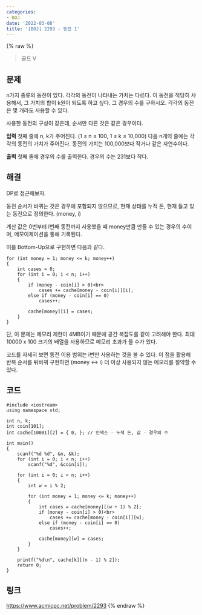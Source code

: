 ```yaml
---
categories:
- BOJ
date: '2022-03-08'
title: '[BOJ] 2293 - 동전 1'
---
```


{% raw %}
> 골드 V<br>

## 문제
n가지 종류의 동전이 있다. 각각의 동전이 나타내는 가치는 다르다. 이 동전을 적당히 사용해서, 그 가치의 합이 k원이 되도록 하고 싶다. 그 경우의 수를 구하시오. 각각의 동전은 몇 개라도 사용할 수 있다.

사용한 동전의 구성이 같은데, 순서만 다른 것은 같은 경우이다.

**입력**
첫째 줄에 n, k가 주어진다. (1 ≤ n ≤ 100, 1 ≤ k ≤ 10,000) 다음 n개의 줄에는 각각의 동전의 가치가 주어진다. 동전의 가치는 100,000보다 작거나 같은 자연수이다.

**출력**
첫째 줄에 경우의 수를 출력한다. 경우의 수는 231보다 작다.

##  해결
DP로 접근해보자.

동전 순서가 바뀌는 것은 경우에 포함되지 않으므로, 현재 상태를 누적 돈, 현재 들고 있는 동전으로 정의한다. (money, i)

계산 값은 0번부터 i번째 동전까지 사용했을 때 money만큼 만들 수 있는 경우의 수이며, 메모이제이션을 통해 기록된다.

이를 Bottom-Up으로 구현하면 다음과 같다.
```
for (int money = 1; money <= k; money++)
{
	int cases = 0;
	for (int i = 0; i < n; i++)
	{
		if (money - coin[i] > 0)<br>
			cases += cache[money - coin[i]][i];
		else if (money - coin[i] == 0)
			cases++;
			
		cache[money][i] = cases;
	}
}
```

단, 이 문제는 메모리 제한이 4MB이기 때문에 공간 복잡도를 같이 고려해야 한다. 최대 10000 x 100 크기의 배열을 사용하므로 메모리 초과가 뜰 수가 있다.

코드를 자세히 보면 동전 이용 범위는 i번만 사용하는 것을 볼 수 있다. 이 점을 활용해 반복 순서를 뒤바꿔 구현하면 (money <-> i) 더 이상 사용되지 않는 메모리를 절약할 수 있다.<br>

## 코드
```
#include <iostream>
using namespace std;

int n, k;
int coin[101];
int cache[10001][2] = { 0, }; // 인덱스 - 누적 돈, 값 - 경우의 수

int main()
{
	scanf("%d %d", &n, &k);
	for (int i = 0; i < n; i++)
		scanf("%d", &coin[i]);

	for (int i = 0; i < n; i++)
	{
		int w = i % 2;

		for (int money = 1; money <= k; money++)
		{
			int cases = cache[money][(w + 1) % 2];
			if (money - coin[i] > 0)<br>
				cases += cache[money - coin[i]][w];
			else if (money - coin[i] == 0)
				cases++;

			cache[money][w] = cases;
		}
	}

	printf("%d\n", cache[k][(n - 1) % 2]);
	return 0;
}
```

## 링크
https://www.acmicpc.net/problem/2293
{% endraw %}